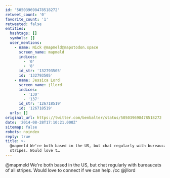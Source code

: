 ```yaml
---
id: '505039698478518272'
retweet_count: '0'
favorite_count: '1'
retweeted: false
entities:
  hashtags: []
  symbols: []
  user_mentions:
    - name: Nick @mapmeld@mapstodon.space
      screen_name: mapmeld
      indices:
        - '0'
        - '8'
      id_str: '132793505'
      id: '132793505'
    - name: Jessica Lord
      screen_name: jllord
      indices:
        - '130'
        - '137'
      id_str: '126718519'
      id: '126718519'
  urls: []
original_url: https://twitter.com/benbalter/status/505039698478518272
date: '2014-08-28T17:10:21.000Z'
sitemap: false
robots: noindex
reply: true
title: >-
  @mapmeld We're both based in the US, but chat regularly with bureaucats of all
  stripes. Would love t…
---
```


@mapmeld We're both based in the US, but chat regularly with bureaucats of all stripes. Would love to connect if we can help. /cc @jllord